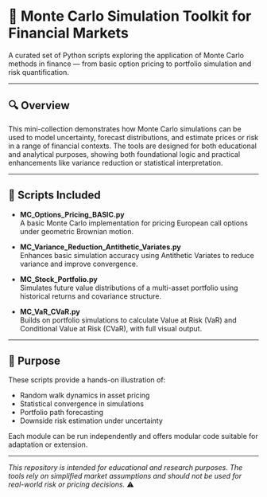# 🎲 Monte Carlo Simulation Toolkit for Financial Markets

A curated set of Python scripts exploring the application of Monte Carlo methods in finance — from basic option pricing to portfolio simulation and risk quantification.

---

## 🔍 Overview

This mini-collection demonstrates how Monte Carlo simulations can be used to model uncertainty, forecast distributions, and estimate prices or risk in a range of financial contexts. The tools are designed for both educational and analytical purposes, showing both foundational logic and practical enhancements like variance reduction or statistical interpretation.

---

## 🧰 Scripts Included

- **MC_Options_Pricing_BASIC.py**  
  A basic Monte Carlo implementation for pricing European call options under geometric Brownian motion.

- **MC_Variance_Reduction_Antithetic_Variates.py**  
  Enhances basic simulation accuracy using Antithetic Variates to reduce variance and improve convergence.

- **MC_Stock_Portfolio.py**  
  Simulates future value distributions of a multi-asset portfolio using historical returns and covariance structure.

- **MC_VaR_CVaR.py**  
  Builds on portfolio simulations to calculate Value at Risk (VaR) and Conditional Value at Risk (CVaR), with full visual output.

---

## 🎯 Purpose

These scripts provide a hands-on illustration of:
- Random walk dynamics in asset pricing
- Statistical convergence in simulations
- Portfolio path forecasting
- Downside risk estimation under uncertainty

Each module can be run independently and offers modular code suitable for adaptation or extension.

---

*This repository is intended for educational and research purposes. The tools rely on simplified market assumptions and should not be used for real-world risk or pricing decisions.* ⚠️
